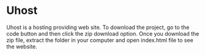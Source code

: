 # Uhost
Uhost is a hosting providing web site.
To download the project, go to the code button and then click the zip download option.
Once you download the zip file, extract the folder in your computer and open index.html file to see the website.

